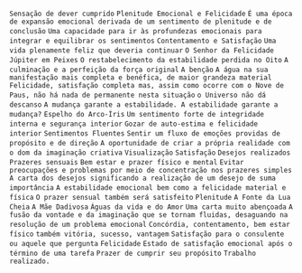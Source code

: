 `Sensação de dever cumprido` `Plenitude Emocional e Felicidade` `É uma época
de expansão emocional derivada de um sentimento de plenitude e de conclusão`
`Uma capacidade para ir às profundezas emocionais para integrar e equilibrar
os sentimentos` `Contentamento e Satisfação` `Uma vida plenamente feliz que
deveria continuar` `O Senhor da Felicidade` `Júpiter em Peixes` `O
restabelecimento da estabilidade perdida no Oito` `A culminação e a perfeição
da força original` `A benção` `A água na sua manifestação mais completa e
benéfica, de maior grandeza material` `Felicidade, satisfação completa mas,
assim como ocorre com o Nove de Paus, não há nada de permanente nesta
situação` `o Universo não dá descanso` `A mudança garante a estabilidade. A
estabilidade garante a mudança?` `Espelho do Arco-Íris` `Um sentimento forte
de integridade interna e segurança interior` `Gozar de auto-estima e
felicidade interior` `Sentimentos Fluentes` `Sentir um fluxo de emoções
providas de propósito e de direção` `A oportunidade de criar a própria
realidade com o dom da imaginação criativa` `Visualização` `Satisfação`
`Desejos realizados` `Prazeres sensuais` `Bem estar e prazer físico e mental`
`Evitar preocupações e problemas por meio de concentração nos prazeres
simples` `A carta dos desejos significando a realização de um desejo de suma
importância` `A estabilidade emocional bem como a felicidade material e
física` `O prazer sensual também será satisfeito` `Plenitude` `A Fonte da Lua
Cheia` `A Mãe Dadivosa` `Águas da vida e do Amor` `Uma carta muito abençoada`
`A fusão da vontade e da imaginação que se tornam fluidas, desaguando na
resolução de um problema emocional` `Concórdia, contentamento, bem estar
físico` `também vitória, sucesso, vantagem` `Satisfação para o consulente ou
aquele que pergunta` `Felicidade` `Estado de satisfação emocional após o
término de uma tarefa` `Prazer de cumprir seu propósito` `Trabalho realizado.`

